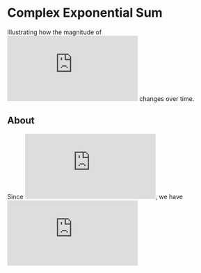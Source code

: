 # Complex Exponential Sum
Illustrating how the magnitude of ![equation](https://latex.codecogs.com/gif.latex?e%5E%7Bjt%7D&plus;e%5E%7Bj2t%7D) changes over time.

## About
Since ![equation](https://latex.codecogs.com/gif.latex?e%5E%7Bjt%7D&plus;e%5E%7Bj2t%7D%20%3D%20e%5E%7Bj1.5t%7D%28e%5E%7Bj0.5t%7D&plus;e%5E%7B-j0.5t%7D%29%3D2e%5E%7Bj1.5t%7Dcos%280.5t%29),
we have ![equation](https://latex.codecogs.com/gif.latex?%5Cleft%20%7Ce%5E%7Bjt%7D&plus;e%5E%7Bj2t%7D%5Cright%20%7C%20%3D%202%5Cleft%20%7Ccos%280.5t%29%5Cright%20%7C)
